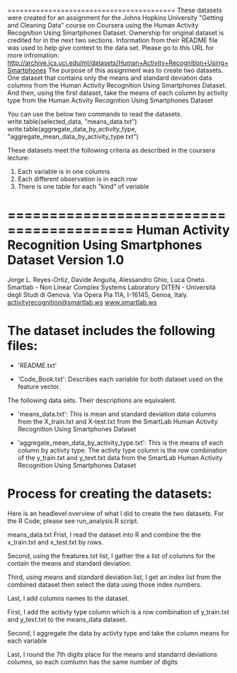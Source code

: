 =========================================
These datasets were created for an assignment for the Johns Hopkins University "Getting and Cleaning Data" course on Coursera using the Human Activity Recognition Using Smartphones Dataset.
Ownership for original dataset is credited for in the next two sections. Information from their README file was used to help give context to the data set. 
Please go to this URL for more infromation: http://archive.ics.uci.edu/ml/datasets/Human+Activity+Recognition+Using+Smartphones
The purpose of this assignment was to create two datasets. One dataset that contains only the means and standard deviation data columns from the Human Activity Recognition Using Smartphones Dataset. 
And then, using the first dataset, take the means of each column by activity type from the Human Activity Recognition Using Smartphones Dataset

You can use the below two commands to read the datasets. 
write.table(selected_data, "means_data.txt")
write.table(aggregate_data_by_activity_type, "aggregate_mean_data_by_activity_type.txt")

These datasets meet the following criteria as described in the coursera lecture:
1. Each variable is in one columns
2. Each different observation is in each row
3. There is one table for each "kind" of variable

=========================================
Human Activity Recognition Using Smartphones Dataset
Version 1.0
=========================================
Jorge L. Reyes-Ortiz, Davide Anguita, Alessandro Ghio, Luca Oneto.
Smartlab - Non Linear Complex Systems Laboratory
DITEN - Università degli Studi di Genova.
Via Opera Pia 11A, I-16145, Genoa, Italy.
activityrecognition@smartlab.ws
www.smartlab.ws

The dataset includes the following files:
=========================================

- 'README.txt'

- 'Code_Book.txt': Describes each variable for both dataset used on the feature vector.

The following data sets. Their descriptions are equivalent. 

- 'means_data.txt': This is mean and standard deviation data columns from the X_train.txt and  X-test.txt from the SmartLab Human Activity Recognition Using Smartphones Dataset

- 'aggregate_mean_data_by_activity_type.txt': This is the means of each column by activty type. The activty type column is the row combination of the y_train.txt and y_text.txt data from the SmartLab Human Activity Recognition Using Smartphones Dataset

Process for creating the datasets:
=========================================
Here is an headlevel overview of what I did to create the two datasets. For the R Code, please see run_analysis.R script. 

means_data.txt
Frist, I read the dataset into R and combine the the x_train.txt and x_test.txt by rows.

Second, using the freatures.txt list, I gather the a list of columns for the contain the means and standard deviation.

Third, using means and standard deviation list, I get an index list from the combined dataset then select the data using those index numbers.

Last, I add columns names to the dataset.


First, I add the acitivty type column which is a row combination of y_train.txt and y_text.txt to the means_data dataset.

Second, I aggregate the data by activty type and take the column means for each variable

Last, I round the 7th digits place for the means and standarrd deviations columns, so each comlumn has the same number of digits
